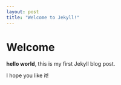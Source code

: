 ```yaml
---
layout: post
title: "Welcome to Jekyll!"
---
```


# Welcome

**hello world**, this is my first Jekyll blog post.

I hope you like it!
